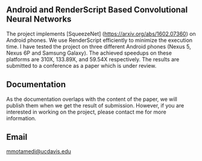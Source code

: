 ## Android and RenderScript Based Convolutional Neural Networks
The project implements [SqueezeNet] (https://arxiv.org/abs/1602.07360) on Android phones. We use RenderScript efficiently to minimize the execution time. I have tested the project on three different Android phones (Nexus 5, Nexus 6P and Samsung Galaxy). The achieved speedups on these platforms are 310X, 133.89X, and 59.54X respectively. The results are submitted to a conference as a paper which is under review.
## Documentation
As the documentation overlaps with the content of the paper, we will publish them when we get the result of submission. However, if you are interested in working on the project, please contact me for more information.

## Email
mmotamedi@ucdavis.edu
